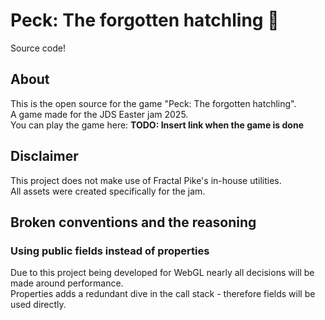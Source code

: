# Peck: The forgotten hatchling 🐣

Source code!

## About

This is the open source for the game "Peck: The forgotten hatchling".  
A game made for the JDS Easter jam 2025.  
You can play the game here: **TODO: Insert link when the game is done**

## Disclaimer

This project does not make use of Fractal Pike's in-house utilities.  
All assets were created specifically for the jam.

## Broken conventions and the reasoning

### Using public fields instead of properties

Due to this project being developed for WebGL nearly all decisions will be made around performance.  
Properties adds a redundant dive in the call stack - therefore fields will be used directly.
